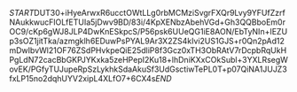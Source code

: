 $START$DUT30+iHyeArwxR6ucctOWtLLg0rbMCMziSvgrFXQr9Lvy9YFUfZzrfNAukkwucFlOLfETUIa5jDwv9BD/83i/4KpXENbzAbehVGd+Gh3QQBboEm0rOC9/cKp6gWJ8JLP4DwKnESkpcS/P56psk6UUeQG1iE8AON/EbTyNIn+IEZUp3sOZ1jitTka/azmgklh6EDuwPsPYAL9Ar3X2ZS4kIvi2US1GJS+r0Qn2pAd12mDwIbvWl21OF76ZSdPHvkpeQiE25dliP8f3Gcz0xTH3ObRAtV7rDcpbRqUkHPgLdN72cacBbGKPJYKxka5zeHPepI2Ku18+lhDniKXxCOkSubl+3YXLRsegWovEK/PGfyTUJupeRpSzLykhkSdaAkuSf3UdGsctiwTePL0T+p07QiNA1JUJZ3fxLP15no2dqhUYV2xipL4XLfO7+6CX4s$END$